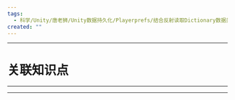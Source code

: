```yaml
---
tags:
  - 科学/Unity/唐老狮/Unity数据持久化/Playerprefs/结合反射读取Dictionary数据类型
created: ""
---
```


---
# 关联知识点



---




---
